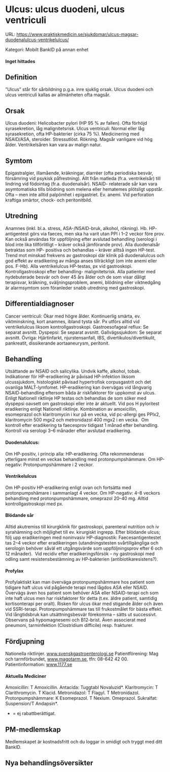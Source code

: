 # Ulcus: ulcus duodeni, ulcus ventriculi

URL: https://www.praktiskmedicin.se/sjukdomar/ulcus-magsar-duodenalulcus-ventrikelulcus/



Kategori: Mobilt BankID på annan enhet

#### Inget hittades

## Definition

”Ulcus” står för sårbildning p.g.a. inre sjuklig orsak. Ulcus duodeni och ulcus ventriculi kallas av allmänheten ofta magsår.

## Orsak

Ulcus duodeni: Helicobacter pylori (HP 95 % av fallen). Ofta förhöjd syrasekretion, låg malignitetsrisk.
Ulcus ventriculi: Normal eller låg syrasekretion, ofta HP-bakterier (cirka 75 %). Medicinering med NSAID/ASA, steroider. Stressutlöst. Rökning. Magsår vanligare vid hög ålder. Ventrikelsåren kan vara av malign natur.

## Symtom

Epigastralgier, illamående, kräkningar, diarréer (ofta periodiska besvär, försämring vid psykisk påfrestning). Allt från matleda (fr.a. ventrikelsår) till lindring vid födointag (fr.a. duodenalsår). NSAID- relaterade sår kan vara asymtomatiska tills blödning som melena eller hematemes plötsligt uppstår. Ofta – men inte alltid palpömhet i epigastriet. Ev. anemi. Vid perforation kraftiga smärtor, chock- och peritonitbild.

## Utredning

Anamnes (inkl. bl.a. stress, ASA-/NSAID-bruk, alkohol, rökning).
Hb. HP- antigentest görs via faeces, men ska ha varit utan PPI i 1–2 veckor före prov. Kan också användas för uppföljning efter avslutad behandling (serologi i blod inte lika tillförlitligt – kräver också jämförande prov). Alla duodenalsår betraktas som HP- positiva och behandlas – kräver alltså ingen HP-test.
Trend mot minskad frekvens av gastroskopi där klinik på duodenalulcus och god effekt av eradikering av många anses tillräckligt (om inte anemi eller pos. F-Hb). Alla ventrikelulcus HP-testas, px vid gastroskopi.
Kontrollgastroskopi efter behandling- malignitetsrisk.
Alla patienter med nydebuterade besvär och över 45 års ålder och de som visar dåligt terapisvar, kräkning, sväljningsproblem, anemi, blödning eller viktnedgång är alarmsymtom som föranleder snabb utredning med gastroskopi.

## Differentialdiagnoser

Cancer ventriculi: Ökar med högre ålder. Kontinuerlig smärta, ev. viktminskning, kort anamnes, ibland tysta sår. Px utförs alltid vid ventrikelulcus liksom kontrollgastroskopi. Gastroesofageal reflux: Se separat avsnitt. Dyspepsi: Se separat avsnitt. Gallvägssjukdom: Se separat avsnitt. Övriga: Hjärtinfarkt, njurstensanfall, IBS, divertikulos/divertikulit, pankreatit, dissikerande aortaaneurysm, peritonit.

## Behandling

Utsättande av NSAID och salicylika. Undvik kaffe, alkohol, tobak. Indikationer för HP-eradikering är påvisad HP-infektion liksom ulcussjukdom, histologiskt påvisad hypertrofisk corpusgastrit och det ovanliga MALT-lymfomet. HP-eradikering kan övervägas vid långvarig NSAID-behandling eftersom båda är riskfaktorer för uppkomst av ulcus. Enligt Nationell riktlinje HP testas och behandlas de som söker med dyspepsi oavsett om gastroskopi eller inte är aktuellt.
Vid pos H pyloritest eradikering enligt Nationell riktlinje. Kombination av amoxicillin, esomeprazol och klaritromycin i kur på en vecka, vid pc-allergi ges PPIx2, klaritromycin 500 mgx2 och metronidazol 400 mgx2 i en vecka. 
Om kontroll efter eradikering ta faecesprov tidigast 1 månad efter behandling. Kontroll via serologi 3–6 månader efter avslutad eradikering.

#### Duodenalulcus:

Om HP-positiv, i princip alla: HP-eradikering. Ofta rekommenderas ytterligare minst en veckas behandling med protonpumpshämmare. Om HP-negativ: Protonpumpshämmare i 2 veckor.

#### Ventrikelulcus

Om HP-positiv HP-eradikering enligt ovan och fortsätta med protonpumpshämare i sammanlagt 4 veckor. Om HP-negativ: 4–8 veckors behandling med protonpumpshämmare, omeprazol 20–40 mg. Alltid kontrollgastroskopi med px.

#### Blödande sår

Alltid akutremiss till kirurgklinik för gastroskopi, parenteral nutrition och iv syrahämning och möjlighet till ev. kirurgiskt ingrepp.
Efter blödande ulcus; följ upp eradikeringen med noninvasiv HP-diagnostik: Faecesantigentestet tas 2–4 veckor efter eradikeringen (utandningstesten svårtillgängliga och serologin behöver såväl ett utgångsvärde som uppföljningsprov efter 6 och 12 månader). 
Vid recidiv efter eradikeringsförsök – ny gastroskopi med odling samt resistensbestämning av HP-bakterien (antibiotikaresistens?).

#### Profylax

Profylaktiskt kan man överväga protonpumpshämmare hos patient som tidigare haft ulcus vid pågående terapi med lågdos ASA eller NSAID. Övervägs även hos patient som behöver ASA eller NSAID-terapi och som inte haft ulcus men har riskfaktorer för detta (t.ex. äldre patient, samtidig kortisonterapi per oralt).
Risken för ulcus ökar med stigande ålder och även vid SSRI-terapi. Protonpumpshämmare tas till frukostmålet för bästa effekt. Vid långtidsbruk kan utsättningsbesvär förekomma – sätts ut successivt. Observans på hypomagnesemi och B12-brist. Även associerat med pneumoni, tarminfektion (Clostridium difficile) resp. frakturer.

## Fördjupning

Nationella riktlinjer. www.svenskgastroenterologi.se
Patientförening: Mag och tarmförbundet, www.magotarm.se, tfn: 08-642 42 00.
Patientinformation: www.1177.se

#### Aktuella Mediciner

Amoxicillin: T Amoxicillin.
Antacida: Tuggtabl Novaluzid*.
Klaritromycin: T Clarithromycin. T Klacid.
Metronidazol: T Flagyl. T Metronidazol.
Protonpumpshämmare: K Esomeprazol. T Nexium. Omeprazol.
Sukralfat: Suspension/T Andapsin*.
* = ej rabattberättigat.

## PM-medlemskap

Medlemskapet är kostnadsfritt och du loggar in smidigt och tryggt med ditt BankID.

## Nya behandlingsöversikter

